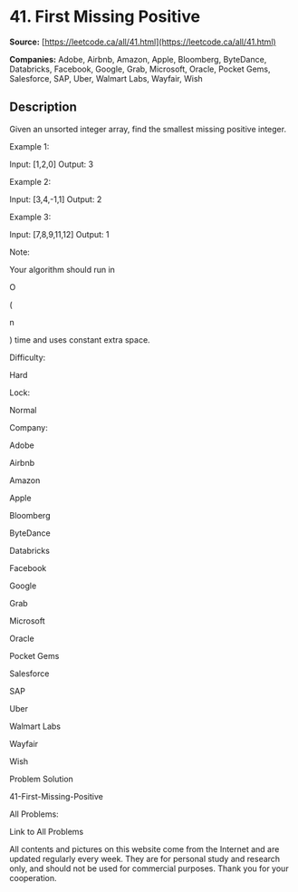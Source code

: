 # 41. First Missing Positive

**Source:** [https://leetcode.ca/all/41.html](https://leetcode.ca/all/41.html)

**Companies:** Adobe, Airbnb, Amazon, Apple, Bloomberg, ByteDance, Databricks, Facebook, Google, Grab, Microsoft, Oracle, Pocket Gems, Salesforce, SAP, Uber, Walmart Labs, Wayfair, Wish

## Description

Given an unsorted integer array, find the smallest missing positive integer.

Example 1:

Input: [1,2,0]
Output: 3

Example 2:

Input: [3,4,-1,1]
Output: 2

Example 3:

Input: [7,8,9,11,12]
Output: 1

Note:

Your algorithm should run in

O

(

n

) time and uses constant extra space.

Difficulty:

Hard

Lock:

Normal

Company:

Adobe

Airbnb

Amazon

Apple

Bloomberg

ByteDance

Databricks

Facebook

Google

Grab

Microsoft

Oracle

Pocket Gems

Salesforce

SAP

Uber

Walmart Labs

Wayfair

Wish

Problem Solution

41-First-Missing-Positive

All Problems:

Link to All Problems

All contents and pictures on this website come from the Internet and are updated regularly every week. They are for personal study and research only, and should not be used for commercial purposes. Thank you for your cooperation.

